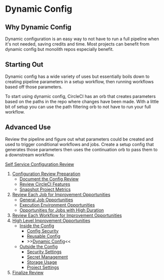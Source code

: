 # Dynamic Config

## Why Dynamic Config

Dynamic configuration is an easy way to not have to run a full pipeline when it's not needed, saving credits and time. Most projects can benefit from dynamic config but monolith repos especially benefit.

## Starting Out

Dynamic config has a wide variety of uses but essentially boils down to creating pipeline parameters in a setup workflow, then running workflows based off those parameters.

To start using dynamic config, CircleCI has an orb that creates parameters based on the paths in the repo where changes have been made. With a little bit of setup you can use the path filtering orb to not have to run your full workflow.

## Advanced Use

Review the pipeline and figure out what parameters could be created and used to trigger conditional workflows and jobs. Create a setup config that generates those parameters then uses the continuation orb to pass them to a downstream workflow.

[Self Service Configuration Review](self_service_config_review.md)
1. [Configuration Review Preparation](review_preparation/review_preparation.md)
    - [Document the Config Review](review_preparation/document_review.md)
    - [Review CircleCI Features](review_preparation/review_features.md)
    - [Snapshot Project Metrics](review_preparation/snapshot_metrics.md)
2. [Review Each Job for Improvement Opportunities](job_review/job_review.md)
    - [General Job Opportunities](job_review/general_opportunities.md)
    - [Execution Environment Opportunities](job_review/execution_environment.md)
    - [Opportunities for Jobs with High Duration](job_review/high_duration.md)
3. [Review Each Workflow for Improvement Opportunities](workflow_review/workflow_review.md)
4. [High Level Improvement Opportunities](high_level_recommendations/high_level_recommendations.md)
    - [Inside the Config](high_level_recommendations/inside_config/inside_config.md)
        - [Config Security](high_level_recommendations/inside_config/config_security.md)
        - [Reusable Config](high_level_recommendations/inside_config/reusable_config.md)
        - \>\>[Dynamic Config](high_level_recommendations/inside_config/dynamic_config.md)<<
    - [Outside the Config](high_level_recommendations/outside_config/outside_config.md)
        - [Security Settings](high_level_recommendations/outside_config/security_settings.md)
        - [Secret Management](high_level_recommendations/outside_config/secret_management.md)
        - [Storage Usage](high_level_recommendations/outside_config/storage_usage.md)
        - [Project Settings](high_level_recommendations/outside_config/project_settings.md)
5. [Finalize Review](finalize_review/finalize_review.md)
